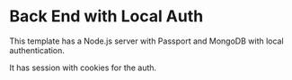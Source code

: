 # Back End with Local Auth

This template has a Node.js server with Passport and MongoDB with local authentication.

It has session with cookies for the auth.
